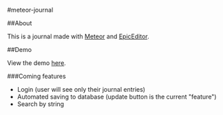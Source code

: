 #meteor-journal

##About

This is a journal made with [Meteor](https://www.meteor.com/) and
[EpicEditor](http://epiceditor.com/).

##Demo

View the demo [here](http://meteorjournal.meteor.com/).

###Coming features
* Login (user will see only their journal entries)
* Automated saving to database (update button is the current "feature")
* Search by string
